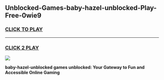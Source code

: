 
## Unblocked-Games-baby-hazel-unblocked-Play-Free-0wie9
<h3>
<a href="https://premium76.site?title=baby-hazel-unblocked&ref=12A">CLICK TO PLAY</a></h3>
<hr>

<h3>
<a href="https://premium76.site?title=baby-hazel-unblocked&ref=12A">CLICK 2 PLAY</a>
  
</h3>

<a href="https://premium76.site?title=baby-hazel-unblocked&ref=12A"><img src="https://clearcache.store/games.png"></a>


**baby-hazel-unblocked games unblocked: Your Gateway to Fun and Accessible Online Gaming**
